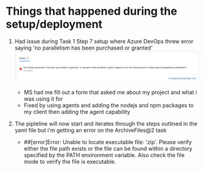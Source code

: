 # Things that happened during the setup/deployment

1. Had issue during Task 1 Step 7 setup where Azure DevOps threw error saying 'no parallelism has been purchased or granted'
    ![devops-error1](https://raw.githubusercontent.com/kinect1things/ContosoAir/master/images/devops-error1.png)
    * MS had me fill out a form that asked me about my project and what i was using it for
    * Fixed by using agents and adding the nodejs and npm packages to my client then adding the agent capability

2. The pipleline will now start and iterates through the steps outlined in the yaml file but i'm getting an error on the ArchiveFiles@2 task
    * ##[error]Error: Unable to locate executable file: 'zip'. Please verify either the file path exists or the file can be found within a directory specified by the PATH environment variable. Also check the file mode to verify the file is executable.